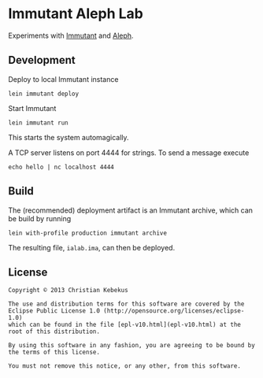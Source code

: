 # Immutant Aleph Lab #

Experiments with [Immutant][immutant] and [Aleph][aleph].

## Development ##

Deploy to local Immutant instance

```
lein immutant deploy
```

Start Immutant

```
lein immutant run
```

This starts the system automagically.

A TCP server listens on port 4444 for strings.
To send a message execute

```
echo hello | nc localhost 4444
```


## Build ##

The (recommended) deployment artifact is an Immutant archive,
which can be build by running

```
lein with-profile production immutant archive
```

The resulting file, `ialab.ima`, can then be deployed.


## License ##

    Copyright © 2013 Christian Kebekus

    The use and distribution terms for this software are covered by the
    Eclipse Public License 1.0 (http://opensource.org/licenses/eclipse-1.0)
    which can be found in the file [epl-v10.html](epl-v10.html) at the
    root of this distribution.

    By using this software in any fashion, you are agreeing to be bound by
    the terms of this license.

    You must not remove this notice, or any other, from this software.


[aleph]: https://github.com/ztellman/aleph
[immutant]: http://immutant.org
